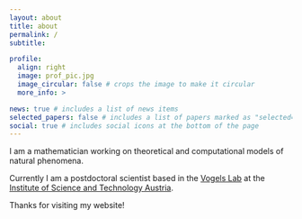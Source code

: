```yaml
---
layout: about
title: about
permalink: /
subtitle: 

profile:
  align: right
  image: prof_pic.jpg
  image_circular: false # crops the image to make it circular
  more_info: >

news: true # includes a list of news items
selected_papers: false # includes a list of papers marked as "selected={true}"
social: true # includes social icons at the bottom of the page
---
```


I am a mathematician working on theoretical and computational models of natural phenomena.

Currently I am a postdoctoral scientist based in the [Vogels Lab](https://ista.ac.at/en/research/vogels-group/) at the [Institute of Science and Technology Austria](https://ista.ac.at). 

Thanks for visiting my website!

